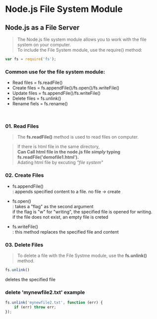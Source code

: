 # Node.js File System Module

## Node.js as a File Server

> The Node.js file system module allows you to work with the file system on your computer.<br>
To include the File System module, use the require() method:

```js
var fs = require('fs');
```
### Common use for the file system module:
- Read files = fs.readFile()
- Create files = fs.appendFile()/fs.open()/fs.writeFile()
- Update files = fs.appendFile()/fs.writeFile()
- Delete files = fs.unlink()
- Rename fiels = fs.rename()
<br>

### 01. Read Files

> The **fs.readFile()** method is used to read files on computer. 

> If there is html file in the same directory, <br> **Can Call html file in the node.js file *simply* typing fs.readFile('demofile1.html').**<br> Adating html file by excuting *"file system"*

### 02. Create Files

- fs.appendFile() <br>
:  appends specified content to a file. no file -> create

- fs.open() <br>
: takes a "flag" as the second argument <br>
if the flag is "w" for "writing", the specified file is opened for writing. <br> 
if the file does not exist, an empty file is creted

- fs.writeFile() <br>
: this method replaces the specified file and content


### 03. Delete Files

> To delete a file with the File Systme module, use the **fs.unlink()** method.

```js
fs.unlink()
```
deletes the specified file
### delete 'mynewfile2.txt' example
```js
fs.unlink('mynewfile2.txt', function (err) {
    if (err) throw err;
});
```
